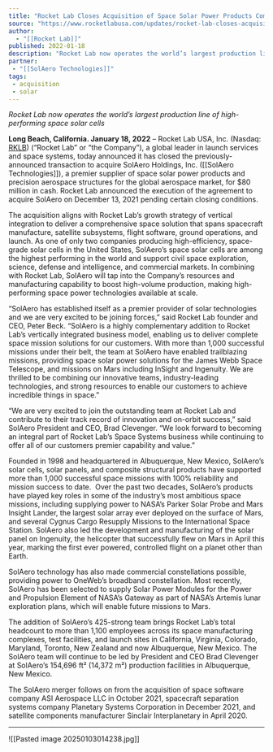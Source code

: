 ```yaml
---
title: "Rocket Lab Closes Acquisition of Space Solar Power Products Company SolAero Holdings, Inc. "
source: "https://www.rocketlabusa.com/updates/rocket-lab-closes-acquisition-of-space-solar-power-products-company-solaero-holdings-inc/"
author:
  - "[[Rocket Lab]]"
published: 2022-01-18
description: "Rocket Lab now operates the world’s largest production line of high-performing space solar cells"
partner:
 - "[[SolAero Technologies]]"
tags:
 - acquisition
 - solar
---
```

*Rocket Lab now operates the world’s largest production line of high-performing space solar cells*

**Long Beach, California. January 18, 2022** – Rocket Lab USA, Inc. (Nasdaq: [RKLB](https://investors.rocketlabusa.com/)) (“Rocket Lab” or “the Company”), a global leader in launch services and space systems, today announced it has closed the previously-announced transaction to acquire SolAero Holdings, Inc. ([[SolAero Technologies]]), a premier supplier of space solar power products and precision aerospace structures for the global aerospace market, for $80 million in cash. Rocket Lab announced the execution of the agreement to acquire SolAero on December 13, 2021 pending certain closing conditions.

The acquisition aligns with Rocket Lab’s growth strategy of vertical integration to deliver a comprehensive space solution that spans spacecraft manufacture, satellite subsystems, flight software, ground operations, and launch. As one of only two companies producing high-efficiency, space-grade solar cells in the United States, SolAero’s space solar cells are among the highest performing in the world and support civil space exploration, science, defense and intelligence, and commercial markets. In combining with Rocket Lab, SolAero will tap into the Company’s resources and manufacturing capability to boost high-volume production, making high-performing space power technologies available at scale.

“SolAero has established itself as a premier provider of solar technologies and we are very excited to be joining forces,” said Rocket Lab founder and CEO, Peter Beck. “SolAero is a highly complementary addition to Rocket Lab’s vertically integrated business model, enabling us to deliver complete space mission solutions for our customers. With more than 1,000 successful missions under their belt, the team at SolAero have enabled trailblazing missions, providing space solar power solutions for the James Webb Space Telescope, and missions on Mars including InSight and Ingenuity. We are thrilled to be combining our innovative teams, industry-leading technologies, and strong resources to enable our customers to achieve incredible things in space.”

“We are very excited to join the outstanding team at Rocket Lab and contribute to their track record of innovation and on-orbit success,” said SolAero President and CEO, Brad Clevenger. “We look forward to becoming an integral part of Rocket Lab’s Space Systems business while continuing to offer all of our customers premier capability and value.”

Founded in 1998 and headquartered in Albuquerque, New Mexico, SolAero’s solar cells, solar panels, and composite structural products have supported more than 1,000 successful space missions with 100% reliability and mission success to date.  Over the past two decades, SolAero’s products have played key roles in some of the industry’s most ambitious space missions, including supplying power to NASA’s Parker Solar Probe and Mars Insight Lander, the largest solar array ever deployed on the surface of Mars, and several Cygnus Cargo Resupply Missions to the International Space Station. SolAero also led the development and manufacturing of the solar panel on Ingenuity, the helicopter that successfully flew on Mars in April this year, marking the first ever powered, controlled flight on a planet other than Earth.

SolAero technology has also made commercial constellations possible, providing power to OneWeb’s broadband constellation. Most recently, SolAero has been selected to supply Solar Power Modules for the Power and Propulsion Element of NASA’s Gateway as part of NASA’s Artemis lunar exploration plans, which will enable future missions to Mars.

The addition of SolAero’s 425-strong team brings Rocket Lab’s total headcount to more than 1,100 employees across its space manufacturing complexes, test facilities, and launch sites in California, Virginia, Colorado, Maryland, Toronto, New Zealand and now Albuquerque, New Mexico. The SolAero team will continue to be led by President and CEO Brad Clevenger at SolAero’s 154,696 ft² (14,372 m²) production facilities in Albuquerque, New Mexico.

The SolAero merger follows on from the acquisition of space software company ASI Aerospace LLC in October 2021, spacecraft separation systems company Planetary Systems Corporation in December 2021, and satellite components manufacturer Sinclair Interplanetary in April 2020.

---

![[Pasted image 20250103014238.jpg]]